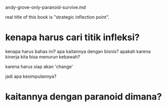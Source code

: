 andy-grove-only-paranoid-survive.md

real title of this book is "strategic inflection point".

# kenapa harus cari titik infleksi?
kenapa harus bahas ini?
apa kaitannya dengan bisnis?
apakah karena kinerja kita bisa menurun kebawah?

karena harus siap akan 'change'

jadi apa kesimpulannya?

# kaitannya dengan paranoid dimana?



